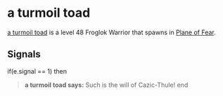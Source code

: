# a turmoil toad



[a turmoil toad](/npc/72055) is a level 48 Froglok Warrior that spawns in [Plane of Fear](/zone/72).



## Signals

if(e.signal == 1) then


>**a turmoil toad says:** Such is the will of Cazic-Thule!
end
